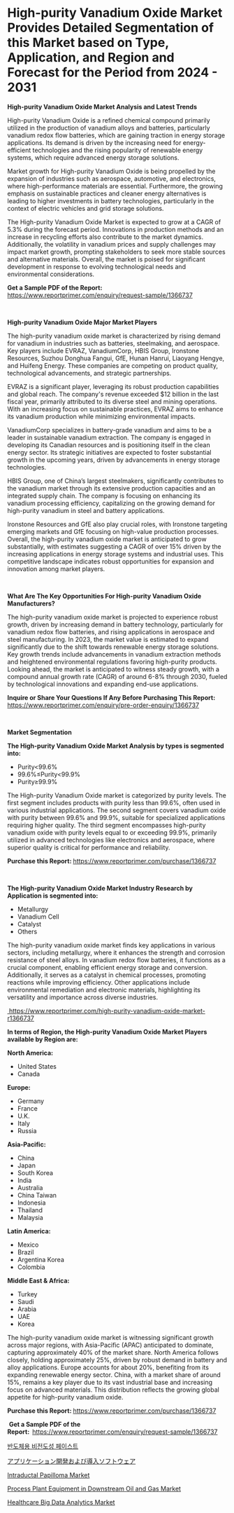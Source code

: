 <p><h1>High-purity Vanadium Oxide Market Provides Detailed Segmentation of this Market based on Type, Application, and Region and Forecast for the Period from 2024 - 2031</h1></p><p><strong>High-purity Vanadium Oxide Market Analysis and Latest Trends</strong></p>
<p><p>High-purity Vanadium Oxide is a refined chemical compound primarily utilized in the production of vanadium alloys and batteries, particularly vanadium redox flow batteries, which are gaining traction in energy storage applications. Its demand is driven by the increasing need for energy-efficient technologies and the rising popularity of renewable energy systems, which require advanced energy storage solutions. </p><p>Market growth for High-purity Vanadium Oxide is being propelled by the expansion of industries such as aerospace, automotive, and electronics, where high-performance materials are essential. Furthermore, the growing emphasis on sustainable practices and cleaner energy alternatives is leading to higher investments in battery technologies, particularly in the context of electric vehicles and grid storage solutions.</p><p>The High-purity Vanadium Oxide Market is expected to grow at a CAGR of 5.3% during the forecast period. Innovations in production methods and an increase in recycling efforts also contribute to the market dynamics. Additionally, the volatility in vanadium prices and supply challenges may impact market growth, prompting stakeholders to seek more stable sources and alternative materials. Overall, the market is poised for significant development in response to evolving technological needs and environmental considerations.</p></p>
<p><strong>Get a Sample PDF of the Report:&nbsp;</strong> <a href="https://www.reportprimer.com/enquiry/request-sample/1366737">https://www.reportprimer.com/enquiry/request-sample/1366737</a></p>
<p>&nbsp;</p>
<p><strong>High-purity Vanadium Oxide Major Market Players</strong></p>
<p><p>The high-purity vanadium oxide market is characterized by rising demand for vanadium in industries such as batteries, steelmaking, and aerospace. Key players include EVRAZ, VanadiumCorp, HBIS Group, Ironstone Resources, Suzhou Donghua Fangui, GfE, Hunan Hanrui, Liaoyang Hengye, and Huifeng Energy. These companies are competing on product quality, technological advancements, and strategic partnerships.</p><p>EVRAZ is a significant player, leveraging its robust production capabilities and global reach. The company's revenue exceeded $12 billion in the last fiscal year, primarily attributed to its diverse steel and mining operations. With an increasing focus on sustainable practices, EVRAZ aims to enhance its vanadium production while minimizing environmental impacts.</p><p>VanadiumCorp specializes in battery-grade vanadium and aims to be a leader in sustainable vanadium extraction. The company is engaged in developing its Canadian resources and is positioning itself in the clean energy sector. Its strategic initiatives are expected to foster substantial growth in the upcoming years, driven by advancements in energy storage technologies.</p><p>HBIS Group, one of China’s largest steelmakers, significantly contributes to the vanadium market through its extensive production capacities and an integrated supply chain. The company is focusing on enhancing its vanadium processing efficiency, capitalizing on the growing demand for high-purity vanadium in steel and battery applications.</p><p>Ironstone Resources and GfE also play crucial roles, with Ironstone targeting emerging markets and GfE focusing on high-value production processes. Overall, the high-purity vanadium oxide market is anticipated to grow substantially, with estimates suggesting a CAGR of over 15% driven by the increasing applications in energy storage systems and industrial uses. This competitive landscape indicates robust opportunities for expansion and innovation among market players.</p></p>
<p>&nbsp;</p>
<p><strong>What Are The Key Opportunities For High-purity Vanadium Oxide Manufacturers?</strong></p>
<p><p>The high-purity vanadium oxide market is projected to experience robust growth, driven by increasing demand in battery technology, particularly for vanadium redox flow batteries, and rising applications in aerospace and steel manufacturing. In 2023, the market value is estimated to expand significantly due to the shift towards renewable energy storage solutions. Key growth trends include advancements in vanadium extraction methods and heightened environmental regulations favoring high-purity products. Looking ahead, the market is anticipated to witness steady growth, with a compound annual growth rate (CAGR) of around 6-8% through 2030, fueled by technological innovations and expanding end-use applications.</p></p>
<p><strong>Inquire or Share Your Questions If Any Before Purchasing This Report:</strong> <a href="https://www.reportprimer.com/enquiry/pre-order-enquiry/1366737">https://www.reportprimer.com/enquiry/pre-order-enquiry/1366737</a></p>
<p>&nbsp;</p>
<p><strong>Market Segmentation</strong></p>
<p><strong>The High-purity Vanadium Oxide Market Analysis by types is segmented into:</strong></p>
<p><ul><li>Purity<99.6%</li><li>99.6%≤Purity<99.9%</li><li>Purity≥99.9%</li></ul></p>
<p><p>The High-purity Vanadium Oxide market is categorized by purity levels. The first segment includes products with purity less than 99.6%, often used in various industrial applications. The second segment covers vanadium oxide with purity between 99.6% and 99.9%, suitable for specialized applications requiring higher quality. The third segment encompasses high-purity vanadium oxide with purity levels equal to or exceeding 99.9%, primarily utilized in advanced technologies like electronics and aerospace, where superior quality is critical for performance and reliability.</p></p>
<p><strong>Purchase this Report:&nbsp;</strong><a href="https://www.reportprimer.com/purchase/1366737">https://www.reportprimer.com/purchase/1366737</a></p>
<p>&nbsp;</p>
<p><strong>The High-purity Vanadium Oxide Market Industry Research by Application is segmented into:</strong></p>
<p><ul><li>Metallurgy</li><li>Vanadium Cell</li><li>Catalyst</li><li>Others</li></ul></p>
<p><p>The high-purity vanadium oxide market finds key applications in various sectors, including metallurgy, where it enhances the strength and corrosion resistance of steel alloys. In vanadium redox flow batteries, it functions as a crucial component, enabling efficient energy storage and conversion. Additionally, it serves as a catalyst in chemical processes, promoting reactions while improving efficiency. Other applications include environmental remediation and electronic materials, highlighting its versatility and importance across diverse industries.</p></p>
<p><a href="https://www.reportprimer.com/high-purity-vanadium-oxide-market-r1366737">&nbsp;https://www.reportprimer.com/high-purity-vanadium-oxide-market-r1366737</a></p>
<p><strong>In terms of Region, the High-purity Vanadium Oxide Market Players available by Region are:</strong></p>
<p>
    <p> <strong> North America: </strong>
        <ul>
            <li>United States</li>
            <li>Canada</li>
        </ul>
        </p> 
    <p> <strong> Europe: </strong>
        <ul>
            <li>Germany</li>
            <li>France</li>
            <li>U.K.</li>
            <li>Italy</li>
            <li>Russia</li>
        </ul>
        </p> 
    <p> <strong> Asia-Pacific: </strong>
        <ul>
            <li>China</li>
            <li>Japan</li>
            <li>South Korea</li>
            <li>India</li>
            <li>Australia</li>
            <li>China Taiwan</li>
            <li>Indonesia</li>
            <li>Thailand</li>
            <li>Malaysia</li>
        </ul>
        </p> 
    <p> <strong> Latin America: </strong>
        <ul>
            <li>Mexico</li>
            <li>Brazil</li>
            <li>Argentina Korea</li>
            <li>Colombia</li>
        </ul>
        </p> 
    <p> <strong> Middle East & Africa: </strong>
        <ul>
            <li>Turkey</li>
            <li>Saudi</li>
            <li>Arabia</li>
            <li>UAE</li>
            <li>Korea</li>
        </ul>
    </p>
    </p>
<p><p>The high-purity vanadium oxide market is witnessing significant growth across major regions, with Asia-Pacific (APAC) anticipated to dominate, capturing approximately 40% of the market share. North America follows closely, holding approximately 25%, driven by robust demand in battery and alloy applications. Europe accounts for about 20%, benefiting from its expanding renewable energy sector. China, with a market share of around 15%, remains a key player due to its vast industrial base and increasing focus on advanced materials. This distribution reflects the growing global appetite for high-purity vanadium oxide.</p></p>
<p><strong>Purchase this Report: </strong><a href="https://www.reportprimer.com/purchase/1366737">https://www.reportprimer.com/purchase/1366737</a></p>
<p>&nbsp;<strong>Get a Sample PDF of the Report:&nbsp;&nbsp;</strong><a href="https://www.reportprimer.com/enquiry/request-sample/1366737">https://www.reportprimer.com/enquiry/request-sample/1366737</a></p>
<p><strong></strong></p>
<p><p><a href="https://medium.com/@daniamha96_85754/%EB%B9%84%EC%A0%84%EB%8F%84%EC%84%B1-%EB%B0%98%EB%8F%84%EC%B2%B4-%ED%8E%98%EC%9D%B4%EC%8A%A4%ED%8A%B8-%EC%8B%9C%EC%9E%A5-%EA%B7%9C%EB%AA%A8-%EC%A0%90%EC%9C%A0%EC%9C%A8-%EC%84%B1%EC%9E%A5-%EB%B0%8F-%EC%9C%A0%ED%98%95%EB%B3%84-%EC%9D%91%EC%9A%A9-%EB%B6%84%EC%95%BC%EB%B3%84-3d-%ED%8C%A8%ED%82%A4%EC%A7%95-2-5d-%ED%8C%A8%ED%82%A4%EC%A7%95-%EA%B8%B0%ED%83%80-%EB%B0%8F-%EC%A7%80%EC%97%AD-%ED%86%B5%EC%B0%B0%EB%A0%A5%EA%B3%BC-2031%EB%85%84%EA%B9%8C%EC%A7%80%EC%9D%98-%EC%98%88%EC%B8%A1-cdade7802936?postPublishedType=repub">반도체용 비전도성 페이스트</a></p><p><a href="https://medium.com/@mayeuwjvassey/%E3%82%A2%E3%83%97%E3%83%AA%E3%82%B1%E3%83%BC%E3%82%B7%E3%83%A7%E3%83%B3%E9%96%8B%E7%99%BA%E3%81%8A%E3%82%88%E3%81%B3%E5%B1%95%E9%96%8B%E3%82%BD%E3%83%95%E3%83%88%E3%82%A6%E3%82%A7%E3%82%A2%E5%B8%82%E5%A0%B4%E3%82%B7%E3%82%A7%E3%82%A2%E3%81%A8%E5%B8%82%E5%A0%B4%E5%88%86%E6%9E%90-2024%E5%B9%B4%E3%81%8B%E3%82%892031%E5%B9%B4%E3%81%BE%E3%81%A7%E3%81%AE%E6%88%90%E9%95%B7%E5%82%BE%E5%90%91%E3%81%A8%E4%BA%88%E6%B8%AC-f8dab8671e79?postPublishedType=repub">アプリケーション開発および導入ソフトウェア</a></p><p><a href="https://www.linkedin.com/pulse/intraductal-papilloma-market-size-share-analysis-growth-trends-a28of?trackingId=n%2FUBR9I2REGzDV7AolJ8%2BQ%3D%3D">Intraductal Papilloma Market</a></p><p><a href="https://issuu.com/reportprime-2/docs/process-plant-equipment-in-downstre_570cb4d1b98da2">Process Plant Equipment in Downstream Oil and Gas Market</a></p><p><a href="https://www.linkedin.com/pulse/global-healthcare-big-data-analytics-market-status-2024-2031-vyhpf?trackingId=4%2FEIjRc7TB2Hw7wm%2BEH8fg%3D%3D">Healthcare Big Data Analytics Market</a></p></p>